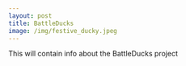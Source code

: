 ```yaml
---
layout: post
title: BattleDucks
image: /img/festive_ducky.jpeg
---
```


This will contain info about the BattleDucks project

